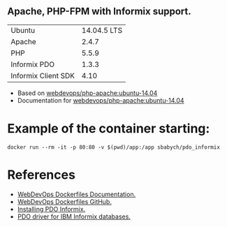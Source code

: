 ## Apache, PHP-FPM with Informix support.

|   |   |
|---|---|
| Ubuntu | 14.04.5 LTS |
| Apache | 2.4.7 |
| PHP | 5.5.9 |
| Informix PDO | 1.3.3 |
| Informix Client SDK | 4.10 |

* Based on [webdevops/php-apache:ubuntu-14.04](https://hub.docker.com/r/webdevops/php-apache/)
* Documentation for [webdevops/php-apache:ubuntu-14.04](http://dockerfile.readthedocs.io/en/latest/content/DockerImages/dockerfiles/php-apache.html)

# Example of the container starting:
``docker run --rm -it -p 80:80 -v $(pwd)/app:/app sbabych/pdo_informix``

# References

* [WebDevOps Dockerfiles Documentation.](http://dockerfile.readthedocs.io/)
* [WebDevOps Dockerfiles GitHub.](https://github.com/webdevops/Dockerfile)
* [Installing PDO Informix.](https://gist.github.com/natsu90/6787b254929355c34e63)
* [PDO driver for IBM Informix databases.](https://pecl.php.net/package/PDO_INFORMIX)
